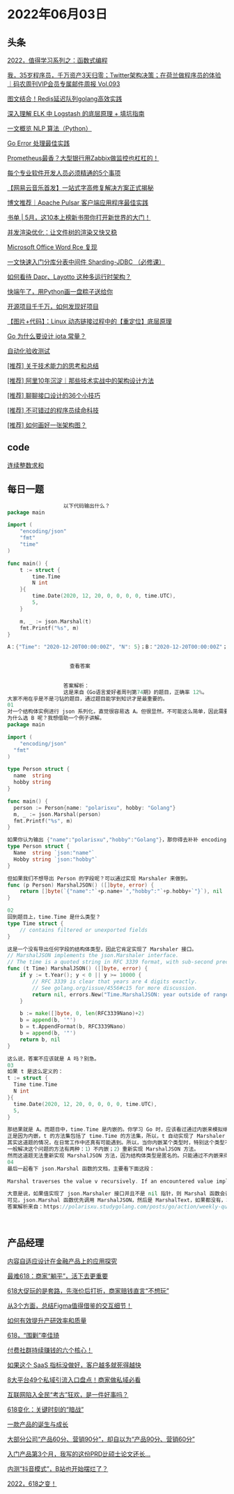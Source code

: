 # 2022年06月03日
## 头条

[2022，值得学习系列之：函数式编程](https://toutiao.io/k/8bwye9l)

[我，35岁程序员，千万资产3天归零；Twitter架构决策；在荷兰做程序员的体验｜码农周刊VIP会员专属邮件周报 Vol.093](https://toutiao.io/k/jr55rv0)

[图文结合！Redis延迟队列golang高效实践](https://toutiao.io/k/rc9xqyk)

[深入理解 ELK 中 Logstash 的底层原理 + 填坑指南](https://toutiao.io/k/gjx29io)

[一文概览 NLP 算法（Python）](https://toutiao.io/k/jbwk2nr)

[Go Error 处理最佳实践](https://toutiao.io/k/pm6csan)

[Prometheus最香？大型银行用Zabbix做监控也杠杠的！](https://toutiao.io/k/a14i6uz)

[每个专业软件开发人员必须精通的5个事项](https://toutiao.io/k/g7o19kb)

[【网易云音乐首发】一站式字高修复解决方案正式揭秘](https://toutiao.io/k/y1xzf7f)

[博文推荐｜Apache Pulsar 客户端应用程序最佳实践](https://toutiao.io/k/eym229v)

[书单 | 5月，这10本上榜新书带你打开新世界的大门！](https://toutiao.io/k/dbiselh)

[并发渲染优化：让文件树的渲染又快又稳](https://toutiao.io/k/c2wbkal)

[Microsoft Office Word Rce 复现](https://toutiao.io/k/wh7kl7p)

[一文快速入门分库分表中间件 Sharding-JDBC （必修课）](https://toutiao.io/k/559s1d3)

[如何看待 Dapr、Layotto 这种多运行时架构？](https://toutiao.io/k/w1vrd1p)

[快端午了，用Python画一盘粽子送给你](https://toutiao.io/k/k71urkc)

[开源项目千千万，如何发现好项目](https://toutiao.io/k/inglosa)

[【图片+代码】：Linux 动态链接过程中的【重定位】底层原理](https://toutiao.io/k/fvt9vl0)

[Go 为什么要设计 iota 常量？](https://toutiao.io/k/avablfe)

[自动化验收测试](https://toutiao.io/k/jjkqjr1)

[[推荐] 关于技术能力的思考和总结](https://toutiao.io/k/jo2jtja)

[[推荐] 阿里10年沉淀｜那些技术实战中的架构设计方法](https://toutiao.io/k/e9vlh55)

[[推荐] 聊聊接口设计的36个小技巧](https://toutiao.io/k/yqm776v)

[[推荐] 不可错过的程序员续命科技](https://toutiao.io/k/wooq1pu)

[[推荐] 如何画好一张架构图？](https://toutiao.io/k/bu1pi73)



## code

[连续整数求和](https://leetcode.cn/problems/consecutive-numbers-sum)



## 每日一题

```go
                  以下代码输出什么？
package main

import (
	"encoding/json"
	"fmt"
	"time"
)

func main() {
	t := struct {
		time.Time
		N int
	}{
		time.Date(2020, 12, 20, 0, 0, 0, 0, time.UTC),
		5,
	}

	m, _ := json.Marshal(t)
	fmt.Printf("%s", m)
}

A：{"Time": "2020-12-20T00:00:00Z", "N": 5}；B："2020-12-20T00:00:00Z"；C：{"N": 5}；D：<nil>

                  
                    查看答案
                  
                
                  答案解析：
                  这是来自《Go语言爱好者周刊第74期》的题目，正确率 12%。
大家不用在乎是不是刁钻的题目，通过题目能学到知识才是最重要的。
01
对一个结构体实例进行 json 系列化，直觉很容易选 A。但很显然，不可能这么简单，因此需要仔细看代码。至于选 C 和 D 的人，多半是瞎猜的吧，当然选 B 也不排除有瞎猜的。
为什么选 B 呢？我想借助一个例子讲解。
package main

import (
	"encoding/json"
  "fmt"
)

type Person struct {
  name  string
  hobby string
}	

func main() {
  person := Person{name: "polarisxu", hobby: "Golang"}
  m, _ := json.Marshal(person)
  fmt.Printf("%s", m)
}

如果你认为输出 {"name":"polarisxu","hobby":"Golang"}，那你得去补补 encoding/json 包的知识了。要想输出  {"name":"polarisxu","hobby":"Golang”}，一般我们会这么做：将 Person 的字段导出，同时设置上 tag。
type Person struct {
  Name  string `json:"name"`
  Hobby string `json:"hobby"`
}

但如果我们不想导出 Person 的字段呢？可以通过实现 Marshaler 来做到。
func (p Person) MarshalJSON() ([]byte, error) {
	return []byte(`{"name":"`+p.name+`","hobby":"`+p.hobby+`"}`), nil
}

02
回到题目上，time.Time 是什么类型？
type Time struct {
    // contains filtered or unexported fields
}

这是一个没有导出任何字段的结构体类型，因此它肯定实现了 Marshaler 接口。
// MarshalJSON implements the json.Marshaler interface.
// The time is a quoted string in RFC 3339 format, with sub-second precision added if present.
func (t Time) MarshalJSON() ([]byte, error) {
	if y := t.Year(); y < 0 || y >= 10000 {
		// RFC 3339 is clear that years are 4 digits exactly.
		// See golang.org/issue/4556#c15 for more discussion.
		return nil, errors.New("Time.MarshalJSON: year outside of range [0,9999]")
	}

	b := make([]byte, 0, len(RFC3339Nano)+2)
	b = append(b, '"')
	b = t.AppendFormat(b, RFC3339Nano)
	b = append(b, '"')
	return b, nil
}

这么说，答案不应该就是 A 吗？别急。
03
如果 t 是这么定义的：
t := struct {
  Time time.Time
  N int
}{
  time.Date(2020, 12, 20, 0, 0, 0, 0, time.UTC),
  5,
}

那结果就是 A。而题目中，time.Time 是内嵌的。你学习 Go 时，应该看过通过内嵌来模拟继承的功能吧！
正是因为内嵌，t 的方法集包括了 time.Time 的方法集，所以，t 自动实现了 Marshaler 接口。因此答案是 B。
其实这道题的情况，在日常工作中还真有可能遇到。所以，当你内嵌某个类型时，特别这个类型不是你自己定义的，需要留意这种情况。
一般解决这个问题的方法有两种：1）不内嵌；2）重新实现 MarshalJSON 方法。
然而这道题无法重新实现 MarshalJSON 方法，因为结构体类型是匿名的。只能通过不内嵌来得到正确的结果。
04
最后一起看下 json.Marshal 函数的文档，主要看下面这段：

Marshal traverses the value v recursively. If an encountered value implements the Marshaler interface and is not a nil pointer, Marshal calls its MarshalJSON method to produce JSON. If no MarshalJSON method is present but the value implements encoding.TextMarshaler instead, Marshal calls its MarshalText method and encodes the result as a JSON string. The nil pointer exception is not strictly necessary but mimics a similar, necessary exception in the behavior of UnmarshalJSON.

大意是说，如果值实现了 json.Marshaler 接口并且不是 nil 指针，则 Marshal 函数会调用其 MarshalJSON 方法以生成 JSON。如果不存在 MarshalJSON 方法，但该值实现 encoding.TextMarshaler 接口，则 Marshal 函数调用其 MarshalText 方法并将结果编码为 JSON 字符串。
可见，json.Marshal 函数优先调用 MarshalJSON，然后是 MarshalText，如果都没有，才会走正常的类型编码逻辑。
答案解析来自：https://polarisxu.studygolang.com/posts/go/action/weekly-question-embed-time/。

                
```


## 产品经理

[内容自适应设计在金融产品上的应用探究](http://www.woshipm.com/pd/5469925.html)

[最难618：商家“躺平”，活下去更重要](http://www.woshipm.com/it/5470253.html)

[618大促玩的是套路，先涨价后打折，商家赔钱直言“不想玩”](http://www.woshipm.com/it/5469950.html)

[从3个方面，总结Figma值得借鉴的交互细节！](http://www.woshipm.com/evaluating/5470098.html)

[如何有效提升产研效率和质量](http://www.woshipm.com/pd/5469983.html)

[618，“围剿”李佳琦](http://www.woshipm.com/marketing/5469913.html)

[付费社群持续赚钱的六个核心！](http://www.woshipm.com/operate/5469828.html)

[如果这个 SaaS 指标没做好，客户越多就死得越快](http://www.woshipm.com/user-research/5469095.html)

[8大平台49个私域引流入口盘点！商家做私域必看](http://www.woshipm.com/operate/5468827.html)

[互联网陷入全民“考古”狂欢，是一件好事吗？](http://www.woshipm.com/it/5469236.html)

[618变化：关键时刻的“暗战”](http://www.woshipm.com/it/5469629.html)

[一款产品的诞生与成长](http://www.woshipm.com/operate/5468654.html)

[大部分公司“产品60分、营销90分”，却自以为“产品90分、营销60分”](http://www.woshipm.com/marketing/5468561.html)

[入门产品第3个月，我写的这份PRD比硕士论文还长…](http://www.woshipm.com/online/5469747.html)

[内测“抖音模式”，B站也开始摆烂了？](http://www.woshipm.com/operate/5469549.html)

[2022，618之变！](http://www.woshipm.com/it/5468842.html)


